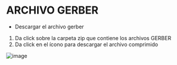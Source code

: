 # ARCHIVO GERBER
- Descargar el archivo gerber
  
  
1. Da click sobre la carpeta zip que contiene los archivos GERBER
2. Da click en el ícono para descargar el archivo comprimido
   
![image](https://github.com/ProyectilMx/DISPLAY_BOMBA/assets/40368863/cbe01868-4ff9-4006-9ce4-8b8d77af3273)

